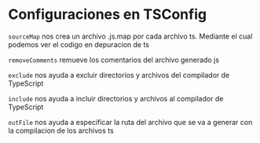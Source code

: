 # Configuraciones en TSConfig

`sourceMap` nos crea un archivo .js.map por cada archivo ts. Mediante el
cual podemos ver el codigo en depuracion de ts

`removeComments` remueve los comentarios del archivo generado js

`exclude` nos ayuda a excluir directorios y archivos del compilador
de TypeScript

`include` nos ayuda a incluir directorios y archivos al compilador de
TypeScript

`outFile` nos ayuda a especificar la ruta del archivo que se va a generar
con la compilacion de los archivos ts
